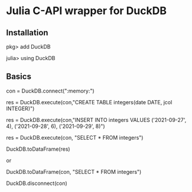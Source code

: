 # Julia C-API wrapper for DuckDB
## Installation
pkg> add DuckDB

julia> using DuckDB

## Basics
con = DuckDB.connect(":memory:")

res = DuckDB.execute(con,"CREATE TABLE integers(date DATE, jcol INTEGER)")

res = DuckDB.execute(con,"INSERT INTO integers VALUES ('2021-09-27', 4), ('2021-09-28', 6), ('2021-09-29', 8)")

res = DuckDB.execute(con, "SELECT * FROM integers")

DuckDB.toDataFrame(res)

or

DuckDB.toDataFrame(con, "SELECT * FROM integers")

DuckDB.disconnect(con)
